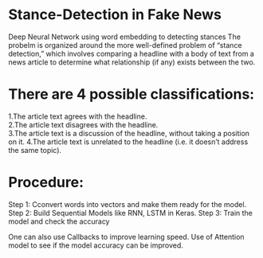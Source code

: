 # Stance-Detection in Fake News
Deep Neural Network using word embedding to detecting stances
The probelm is organized around the more well-defined problem of “stance detection,” which involves comparing a headline with a body of text from a news article to determine what relationship (if any) exists between the two.  
# There are 4 possible classifications:  
1.The article text agrees with the headline.  
2.The article text disagrees with the headline.  
3.The article text is a discussion of the headline, without taking a position on it.
4.The article text is unrelated to the headline (i.e. it doesn’t address the same topic). 
# Procedure:
Step 1: Cconvert words into vectors and make them ready for the model.
Step 2: Build Sequential Models like RNN, LSTM in Keras.
Step 3: Train the model and check the accuracy

One can also use Callbacks to improve learning speed.
Use of Attention model to see if the model accuracy can be improved.
